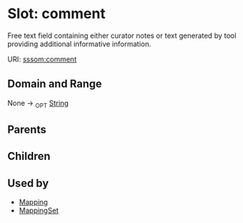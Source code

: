 
# Slot: comment


Free text field containing either curator notes or text generated by tool providing additional informative information.

URI: [sssom:comment](http://w3id.org/sssom/comment)


## Domain and Range

None ->  <sub>OPT</sub> [String](types/String.md)

## Parents


## Children


## Used by

 * [Mapping](Mapping.md)
 * [MappingSet](MappingSet.md)
